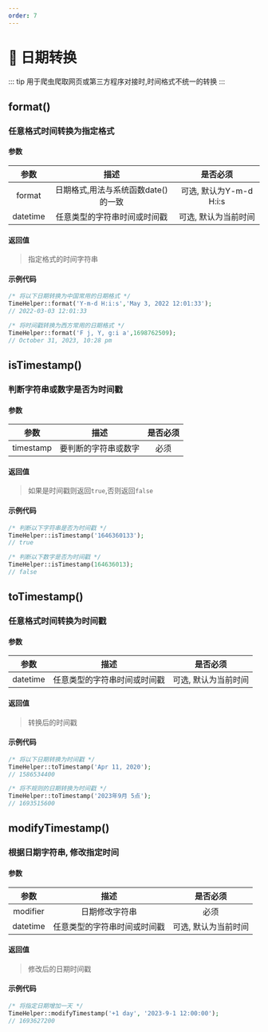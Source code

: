 ```yaml
---
order: 7
---
```


# 🍍 日期转换

::: tip
用于爬虫爬取网页或第三方程序对接时,时间格式不统一的转换
:::

## format()

### 任意格式时间转换为指定格式

#### 参数

|    参数    |          描述           |        是否必须        |
|:--------:|:---------------------:|:------------------:|
|  format  | 日期格式,用法与系统函数date()的一致 | 可选, 默认为Y-m-d H:i:s |
| datetime |    任意类型的字符串时间或时间戳     |    可选, 默认为当前时间     |

#### 返回值

> 指定格式的时间字符串

#### 示例代码

```php
/* 将以下日期转换为中国常用的日期格式 */
TimeHelper::format('Y-m-d H:i:s','May 3, 2022 12:01:33');
// 2022-03-03 12:01:33

/* 将时间戳转换为西方常用的日期格式 */
TimeHelper::format('F j, Y, g:i a',1698762509);
// October 31, 2023, 10:28 pm
```

## isTimestamp()

### 判断字符串或数字是否为时间戳

#### 参数

|    参数     |     描述     | 是否必须 |
|:---------:|:----------:|:----:|
| timestamp | 要判断的字符串或数字 |  必须  |

#### 返回值

> 如果是时间戳则返回`true`,否则返回`false`

#### 示例代码

```php
/* 判断以下字符串是否为时间戳 */
TimeHelper::isTimestamp('1646360133');
// true

/* 判断以下数字是否为时间戳 */
TimeHelper::isTimestamp(164636013);
// false
```

## toTimestamp()

### 任意格式时间转换为时间戳

#### 参数

|    参数    |       描述       |    是否必须     |
|:--------:|:--------------:|:-----------:|
| datetime | 任意类型的字符串时间或时间戳 | 可选, 默认为当前时间 |

#### 返回值

> 转换后的时间戳

#### 示例代码

```php
/* 将以下日期转换为时间戳 */
TimeHelper::toTimestamp('Apr 11, 2020');
// 1586534400

/* 将不规则的日期转换为时间戳 */
TimeHelper::toTimestamp('2023年9月 5点');
// 1693515600
```

## modifyTimestamp()

### 根据日期字符串, 修改指定时间

#### 参数

|    参数    |       描述       |    是否必须     |
|:--------:|:--------------:|:-----------:|
| modifier |    日期修改字符串     |     必须      |
| datetime | 任意类型的字符串时间或时间戳 | 可选, 默认为当前时间 |

#### 返回值

> 修改后的日期时间戳

#### 示例代码

```php
/* 将指定日期增加一天 */
TimeHelper::modifyTimestamp('+1 day', '2023-9-1 12:00:00');
// 1693627200
```